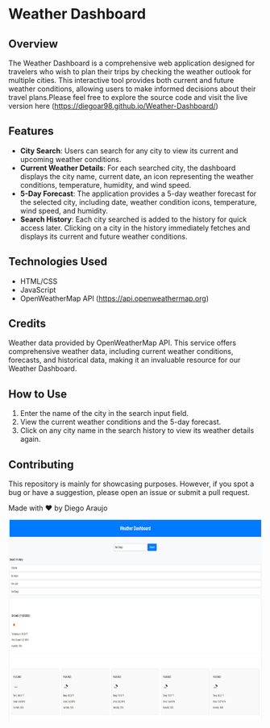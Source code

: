 # Weather Dashboard

## Overview
The Weather Dashboard is a comprehensive web application designed for travelers who wish to plan their trips by checking the weather outlook for multiple cities. This interactive tool provides both current and future weather conditions, allowing users to make informed decisions about their travel plans.Please feel free to explore the source code and visit the live version here (https://diegoar98.github.io/Weather-Dashboard/)

## Features
- **City Search**: Users can search for any city to view its current and upcoming weather conditions.
- **Current Weather Details**: For each searched city, the dashboard displays the city name, current date, an icon representing the weather conditions, temperature, humidity, and wind speed.
- **5-Day Forecast**: The application provides a 5-day weather forecast for the selected city, including date, weather condition icons, temperature, wind speed, and humidity.
- **Search History**: Each city searched is added to the history for quick access later. Clicking on a city in the history immediately fetches and displays its current and future weather conditions.

## Technologies Used
- HTML/CSS
- JavaScript
- OpenWeatherMap API (https://api.openweathermap.org)

## Credits
Weather data provided by OpenWeatherMap API. This service offers comprehensive weather data, including current weather conditions, forecasts, and historical data, making it an invaluable resource for our Weather Dashboard.

## How to Use
1. Enter the name of the city in the search input field.
2. View the current weather conditions and the 5-day forecast.
3. Click on any city name in the search history to view its weather details again.


## Contributing
This repository is mainly for showcasing purposes. However, if you spot a bug or have a suggestion, please open an issue or submit a pull request.

Made with :heart: by Diego Araujo

<img src="./assets/Screenshot 2023-11-23 112806.jpg" width="600" height="400" alt="weather-dashboard.png">
